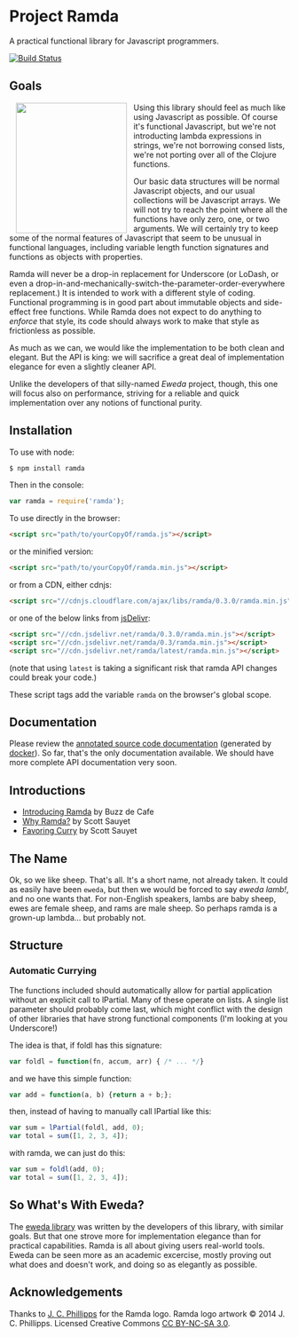Project Ramda
=============

A practical functional library for Javascript programmers.

[![Build Status](https://travis-ci.org/CrossEye/ramda.svg?branch=master)](https://travis-ci.org/CrossEye/ramda)

Goals
-----

<img src="http://ramda.jcphillipps.com/logo/ramdaFilled_200x235.png" 
     width="200" height="235" align="left" hspace="12" />
Using this library should feel as much like using Javascript as 
possible.  Of course it's functional Javascript, but we're not 
introducting lambda expressions in strings, we're not borrowing consed 
lists, we're not porting over all of the Clojure functions.

Our basic data structures will be normal Javascript objects, and our 
usual collections will be Javascript arrays.  We will not try to reach 
the point where all the functions have only zero, one, or two arguments.
We will certainly try to keep some of the normal features of Javascript 
that seem to be unusual in functional languages, including variable 
length function signatures and functions as objects with properties.

Ramda will never be a drop-in replacement for Underscore (or LoDash, or 
even a drop-in-and-mechanically-switch-the-parameter-order-everywhere 
replacement.) It is intended to work with a different style of coding. 
Functional programming is in good part about immutable objects and 
side-effect free functions. While Ramda does not expect to do anything to 
*enforce* that style, its code should always work to make that style as 
frictionless as possible.

As much as we can, we would like the implementation to be both clean and 
elegant.  But the API is king: we will sacrifice a great deal of 
implementation elegance for even a slightly cleaner API.

Unlike the developers of that silly-named _Eweda_ project, though, this 
one will focus also on performance, striving for a reliable and quick 
implementation over any notions of functional purity.

Installation
------------

To use with node:

```bash
$ npm install ramda
```

Then in the console:

```javascript
var ramda = require('ramda');
```

To use directly in the browser:

```html
<script src="path/to/yourCopyOf/ramda.js"></script>
```

or the minified version:

```html
<script src="path/to/yourCopyOf/ramda.min.js"></script>
```

or from a CDN, either cdnjs:

```html
<script src="//cdnjs.cloudflare.com/ajax/libs/ramda/0.3.0/ramda.min.js"></script>
```

or one of the below links from [jsDelivr](http://jsdelivr.net):

```html
<script src="//cdn.jsdelivr.net/ramda/0.3.0/ramda.min.js"></script>
<script src="//cdn.jsdelivr.net/ramda/0.3/ramda.min.js"></script>
<script src="//cdn.jsdelivr.net/ramda/latest/ramda.min.js"></script>
```

(note that using `latest` is taking a significant risk that ramda API changes could break your code.)

These script tags add the variable `ramda` on the browser's global scope.


Documentation
-------------

Please review the [annotated source code documentation](http://ramdajs.com/) 
(generated by [docker](http://jbt.github.io/docker/src/docker.js.html)). So far, 
that's the only documentation available.  We should have more complete API documentation
very soon.



Introductions
-------------

* [Introducing Ramda](http://buzzdecafe.github.io/code/2014/05/16/introducing-ramda/) by Buzz de Cafe
* [Why Ramda?](http://fr.umio.us/why-ramda/) by Scott Sauyet
* [Favoring Curry](http://fr.umio.us/favoring-curry/) by Scott Sauyet



The Name
--------

Ok, so we like sheep.  That's all.  It's a short name, not already 
taken.  It could as easily have been `eweda`, but then we would be 
forced to say _eweda lamb!_, and no one wants that.  For non-English 
speakers, lambs are baby sheep, ewes are female sheep, and rams are male 
sheep.  So perhaps ramda is a grown-up lambda... but probably not.



Structure
---------

### Automatic Currying ###

The functions included should automatically allow for partial 
application without an explicit call to lPartial.  Many of these operate 
on lists.  A single list parameter should probably come last, which 
might conflict with the design of other libraries that have strong 
functional components (I'm looking at you Underscore!)

The idea is that, if foldl has this signature:


```javascript
var foldl = function(fn, accum, arr) { /* ... */}
```

and we have this simple function:

```javascript
var add = function(a, b) {return a + b;};
```

then, instead of having to manually call lPartial like this:

```javascript
var sum = lPartial(foldl, add, 0);
var total = sum([1, 2, 3, 4]);
```

with ramda, we can just do this:

```javascript
var sum = foldl(add, 0);
var total = sum([1, 2, 3, 4]);
```



So What's With Eweda?
---------------------

The [eweda library](https://github.com/CrossEye/eweda) was written by 
the developers of this library, with similar goals.  But that one strove 
more for implementation elegance than for practical capabilities.  Ramda 
is all about giving users real-world tools.  Eweda can be seen more as 
an academic excercise, mostly proving out what does and doesn't work, and 
doing so as elegantly as possible.

Acknowledgements
-----------------

Thanks to [J. C. Phillipps](http://www.jcphillipps.com) for the Ramda logo.
Ramda logo artwork &copy; 2014 J. C. Phillipps. Licensed Creative Commons 
[CC BY-NC-SA 3.0](http://creativecommons.org/licenses/by-nc-sa/3.0/).
